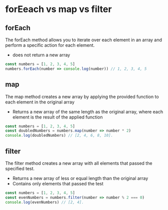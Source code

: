 # forEeach vs map vs filter

## forEach

The forEach method allows you to iterate over each element in an array and perform a specific action for each element.

- does not return a new array

```js
const numbers = [1, 2, 3, 4, 5]
numbers.forEach(number => console.log(number)) // 1, 2, 3, 4, 5

```

## map

The map method creates a new array by applying the provided function to each element in the original array

- Returns a new array of the same length as the original array, where each element is the result of the applied function

```js
const numbers = [1, 2, 3, 4, 5]
const doubledNumbers = numbers.map(number => number * 2)
console.log(doubledNumbers) // [2, 4, 6, 8, 10].
```

## filter

The filter method creates a new array with all elements that passed the specified test.

- Returns a new array of less or equal length than the original array
- Contains only elements that passed the test

```js
const numbers = [1, 2, 3, 4, 5]
const evenNumbers = numbers.filter(number => number % 2 === 0)
console.log(evenNumbers) // [2, 4].
```
